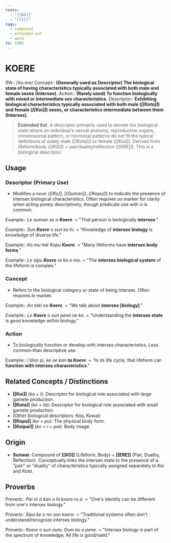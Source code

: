 ```yaml
---
roots:
  - "[[KO]]"
  - "[[I]]"
tags:
  - compound
  - extended-set
  - word
to: 1900
---
```


# KOERE

IPA::				/ˈko.eɾe/
Concept::		**(Generally used as Descriptor) The biological state of having characteristics typically associated with both male and female sexes (Intersex).**
Action::		**(Rarely used) To function biologically with mixed or intermediate sex characteristics.**
Descriptor::	**Exhibiting biological characteristics typically associated with both male (*[[Kota]]*) and female (*[[Koi]]*) sexes, or characteristics intermediate between them (Intersex).**

> **Extended Set.** A descriptor primarily used to denote the biological state where an individual's sexual anatomy, reproductive organs, chromosomal pattern, or hormonal patterns do not fit the typical definitions of solely male (*[[Kota]]*) or female (*[[Koi]]*). Derived from lifeform/body (*[[KO]]*) + pair/duality/reflection (*[[ERE]]*). This is a biological descriptor.

## Usage

### Descriptor (Primary Use)
*   Modifies a noun (*[[Ko]]*, *[[Ouman]]*, *[[Kopu]]*) to indicate the presence of intersex biological characteristics. Often requires *so* marker for clarity when acting purely descriptively, though predicate use with *o* is common.

Example::   *Le ouman se o **Koere**.* = "That person is biologically **intersex**."

Example::   *Sun **Koere** o sun ko hi.* = "Knowledge of **intersex biology** is knowledge of diverse life."

Example::   *Ko mu hat Kopu **Koere**.* = "Many lifeforms have **intersex body forms**."

Example::   *Le sipu **Koere** ro ko o mo.* = "The **intersex biological system** of the lifeform is complex."

### Concept
*   Refers to the biological category or state of being intersex. Often requires *le* marker.

Example::   *An toki ne **Koere**.* = "We talk about **intersex [biology]**."

Example::   *Le **Koere** o sun pene ne ko.* = "Understanding the **intersex state** is good knowledge within biology."

### Action
*   To biologically function or develop with intersex characteristics. Less common than descriptive use.

Example::   *I tilon pi, ko se kan **ta Koere**.* = "In its life cycle, that lifeform can **function with intersex characteristics**."

## Related Concepts / Distinctions
*   **[[Koi]]** (*ko + i*): Descriptor for biological role associated with large gamete production.
*   **[[Kota]]** (*ko + ta*): Descriptor for biological role associated with small gamete production.
*   (Other biological descriptors: Koa, Kowai)
*   **[[Kopu]]** (*ko + pu*): The physical body form.
*   **[[Koipai]]** (*ko + i + pai*): Body image.

## Origin

*   **Sunwai**: Compound of **[[KO]]** (Lifeform, Body) + **[[ERE]]** (Pair, Duality, Reflection). Conceptually links the intersex state to the presence of a "pair" or "duality" of characteristics typically assigned separately to *Koi* and *Kota*.

## Proverbs

Proverb:: *Pai ro a kan o hi koere ro a.* = "One's identity can be different from one's intersex biology."

Proverb:: *Sipu ke o no sun koere.* = "Traditional systems often don't understand/recognize intersex biology."

Proverb:: *Koere o sun oum; Oum ko o pene.* = "Intersex biology is part of the spectrum of knowledge; All life is good/valid."
